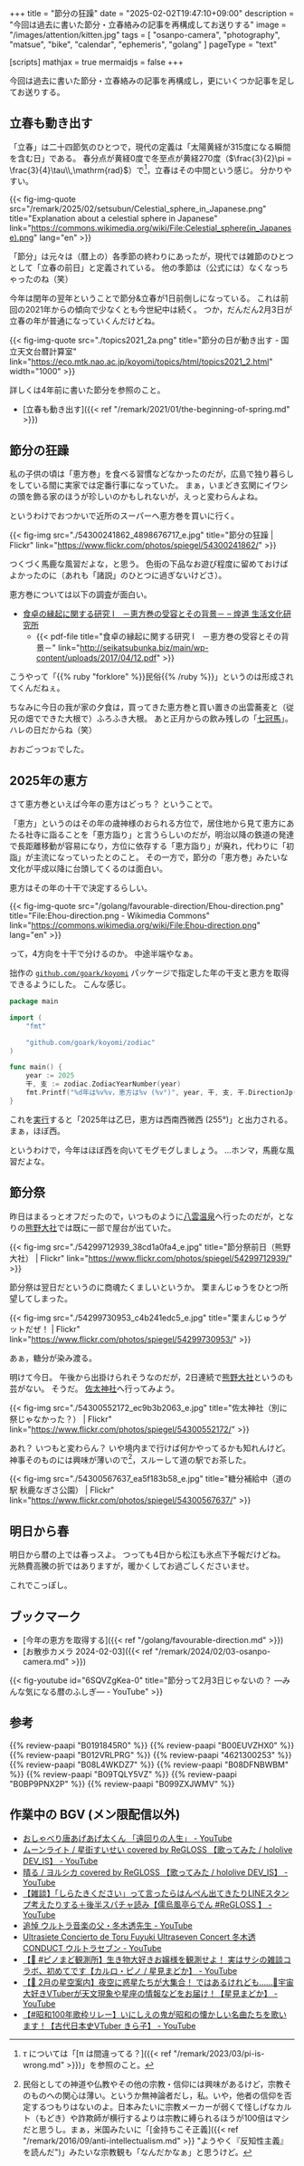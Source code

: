 +++
title = "節分の狂躁"
date =  "2025-02-02T19:47:10+09:00"
description = "今回は過去に書いた節分・立春絡みの記事を再構成してお送りする"
image = "/images/attention/kitten.jpg"
tags = [ "osanpo-camera", "photography", "matsue", "bike", "calendar", "ephemeris", "golang" ]
pageType = "text"

[scripts]
  mathjax = true
  mermaidjs = false
+++

今回は過去に書いた節分・立春絡みの記事を再構成し，更にいくつか記事を足してお送りする。

## 立春も動き出す

「立春」は二十四節気のひとつで，現代の定義は「太陽黄経が315度になる瞬間を含む日」である。
春分点が黄経0度で冬至点が黄経270度（$\frac{3}{2}\pi = \frac{3}{4}\tau\\,\mathrm{rad}$）で[^tau1]，立春はその中間という感じ。
分かりやすい。

[^tau1]: $\tau$ については「[π は間違ってる？]({{< ref "/remark/2023/03/pi-is-wrong.md" >}})」を参照のこと。

{{< fig-img-quote src="/remark/2025/02/setsubun/Celestial_sphere_in_Japanese.png" title="Explanation about a celestial sphere in Japanese" link="https://commons.wikimedia.org/wiki/File:Celestial_sphere(in_Japanese).png" lang="en" >}}

「節分」は元々は（暦上の）各季節の終わりにあったが，現代では雑節のひとつとして「立春の前日」と定義されている。
他の季節は（公式には）なくなっちゃったのね（笑）

今年は閏年の翌年ということで節分&立春が1日前倒しになっている。
これは前回の2021年からの傾向で少なくとも今世紀中は続く。
つか，だんだん2月3日が立春の年が普通になっていくんだけどね。

{{< fig-img-quote src="./topics2021_2a.png" title="節分の日が動き出す - 国立天文台暦計算室" link="https://eco.mtk.nao.ac.jp/koyomi/topics/html/topics2021_2.html" width="1000" >}}

詳しくは4年前に書いた節分を参照のこと。

- [立春も動き出す]({{< ref "/remark/2021/01/the-beginning-of-spring.md" >}})

## 節分の狂躁

私の子供の頃は「恵方巻」を食べる習慣などなかったのだが，広島で独り暮らしをしている間に実家では定番行事になっていた。
まぁ，いまどき玄関にイワシの頭を飾る家のほうが珍しいのかもしれないが，えっと変わらんよね。

というわけでおつかいで近所のスーパーへ恵方巻を買いに行く。

{{< fig-img src="./54300241862_4898676717_e.jpg" title="節分の狂躁 | Flickr" link="https://www.flickr.com/photos/spiegel/54300241862/" >}}

つくづく馬鹿な風習だよな，と思う。
色街の下品なお遊び程度に留めておけばよかったのに（あれも「諸説」のひとつに過ぎないけどさ）。

恵方巻については以下の調査が面白い。

- [食卓の縁起に関する研究 I　－恵方巻の受容とその背景－ – 煌道 生活文化研究所](https://seikatsubunka.biz/archives/81)
  - {{< pdf-file title="食卓の縁起に関する研究 I　－恵方巻の受容とその背景－" link="http://seikatsubunka.biz/main/wp-content/uploads/2017/04/12.pdf" >}}

こうやって「{{% ruby "forklore" %}}民俗{{% /ruby %}}」というのは形成されてくんだねぇ。

ちなみに今日の我が家の夕食は，買ってきた恵方巻と買い置きの出雲蕎麦と（従兄の畑でできた大根で）ふろふき大根。
あと正月からの飲み残しの「[七冠馬](https://sake-hikami.co.jp/guide/ "七冠馬を知る - 簸上清酒合名会社 | 島根県奥出雲町にある「七冠馬」「玉鋼」の簸上（ひかみ）清酒")」。
ハレの日だからね（笑）

おおごっつぉでした。

## 2025年の恵方

さて恵方巻といえば今年の恵方はどっち？ ということで。

「恵方」というのはその年の歳神様のおられる方位で，居住地から見て恵方にあたる社寺に詣ることを「恵方詣り」と言うらしいのだが，明治以降の鉄道の発達で長距離移動が容易になり，方位に依存する「恵方詣り」が廃れ，代わりに「初詣」が主流になっていったとのこと。
その一方で，節分の「恵方巻」みたいな文化が平成以降に台頭してくるのは面白い。

恵方はその年の十干で決定するらしい。

{{< fig-img-quote src="/golang/favourable-direction/Ehou-direction.png" title="File:Ehou-direction.png - Wikimedia Commons" link="https://commons.wikimedia.org/wiki/File:Ehou-direction.png" lang="en" >}}

って，4方向を十干で分けるのか。
中途半端やなぁ。

拙作の [`github.com/goark/koyomi`](https://github.com/goark/koyomi "goark/koyomi: 日本のこよみ") パッケージで指定した年の干支と恵方を取得できるようにした。
こんな感じ。

```go
package main

import (
    "fmt"

    "github.com/goark/koyomi/zodiac"
)

func main() {
    year := 2025
    干, 支 := zodiac.ZodiacYearNumber(year)
    fmt.Printf("%d年は%v%v，恵方は%v (%v°)", year, 干, 支, 干.DirectionJp(), 干.Direction())
}
```

これを[実行](https://go.dev/play/p/4U7xf-Fted2)すると「2025年は乙巳，恵方は西南西微西 (255°)」と出力される。
まぁ，ほぼ西。

というわけで，今年はほぼ西を向いてモグモグしましょう。
...ホンマ，馬鹿な風習だよな。

## 節分祭

昨日はまるっとオフだったので，いつものように[八雲温泉][八雲温泉ゆうあい熊野館]へ行ったのだが，となりの[熊野大社]では既に一部で屋台が出ていた。

{{< fig-img src="./54299712939_38cd1a0fa4_e.jpg" title="節分祭前日（熊野大社） | Flickr" link="https://www.flickr.com/photos/spiegel/54299712939/" >}}

節分祭は翌日だというのに商魂たくましいというか。
栗まんじゅうをひとつ所望してしまった。

{{< fig-img src="./54299730953_c4b241edc5_e.jpg" title="栗まんじゅうゲットだぜ！ | Flickr" link="https://www.flickr.com/photos/spiegel/54299730953/" >}}

あぁ，糖分が染み渡る。

明けて今日。
午後から出掛けられそうなのだが，2日連続で[熊野大社]というのも芸がない。
そうだ。
[佐太神社]へ行ってみよう。

{{< fig-img src="./54300552172_ec9b3b2063_e.jpg" title="佐太神社（別に祭じゃなかった？） | Flickr" link="https://www.flickr.com/photos/spiegel/54300552172/" >}}

あれ？ いつもと変わらん？ いや境内まで行けば何かやってるかも知れんけど。
神事そのものには興味が薄いので[^s1]，スルーして道の駅でお茶した。

[^s1]: 民俗としての神道や仏教やその他の宗教・信仰には興味があるけど，宗教そのものへの関心は薄い。というか無神論者だし，私。いや，他者の信仰を否定するつもりはないのよ。日本みたいに宗教メーカーが弱くて怪しげなカルト（もどき）や詐欺師が横行するよりは宗教に縛られるほうが100倍はマシだと思うし。まぁ，米国みたいに「[金持ちこそ正義]({{< ref "/remark/2016/09/anti-intellectualism.md" >}} "ようやく『反知性主義』を読んだ")」みたいな宗教観も「なんだかなぁ」と思うけど。

{{< fig-img src="./54300567637_ea5f183b58_e.jpg" title="糖分補給中（道の駅 秋鹿なぎさ公園） | Flickr" link="https://www.flickr.com/photos/spiegel/54300567637/" >}}

## 明日から春

明日から暦の上では春っスよ。
つっても4日から松江も氷点下予報だけどね。
光熱費高騰の折ではありますが，暖かくしてお過ごしくださいませ。

これでこっぽし。

## ブックマーク

- [今年の恵方を取得する]({{< ref "/golang/favourable-direction.md" >}})
- [お散歩カメラ 2024-02-03]({{< ref "/remark/2024/02/03-osanpo-camera.md" >}})

{{< fig-youtube id="6SQVZgKea-0" title="節分って2月3日じゃないの？ ―みんな気になる暦のふしぎ― - YouTube" >}}

[八雲温泉ゆうあい熊野館]: https://www.kumanokan.jp/ "八雲温泉ゆうあい熊野館"
[熊野大社]: http://www.kumanotaisha.or.jp/ "出雲國一之宮　熊野大社"
[佐太神社]: http://www.sadajinjya.jp/ "佐太神社公式ホームページ"

## 参考

{{% review-paapi "B0191845R0" %}} <!-- 鉄道が変えた社寺参詣 -->
{{% review-paapi "B00EUVZHX0" %}} <!-- 神道入門 -->
{{% review-paapi "B012VRLPRG" %}} <!-- 反知性主義 -->
{{% review-paapi "4621300253" %}} <!-- プログラミング言語Go -->
{{% review-paapi "B08L4WKDZ7" %}} <!-- PowerShot ZOOM -->
{{% review-paapi "B08DFNBWBM" %}} <!-- 恵根餅 Enemoti 三種お試し用 -->
{{% review-paapi "B09TQLY5VZ" %}} <!-- アミノバイタル ゼリードリンク -->
{{% review-paapi "B0BP9PNX2P" %}} <!-- 冬木透：交響詩ウルトラセブン on Brass -->
{{% review-paapi "B099ZXJWMV" %}} <!-- 冬木透 帰ってきたウルトラマン オリジナル・サウンドトラック<ウルトラサウンド殿堂シリーズ> -->

## 作業中の BGV (メン限配信以外)

- [おしゃべり唐あげあげ太くん 「遠回りの人生」 - YouTube](https://www.youtube.com/watch?v=LZuqc7xqXSI)
- [ムーンライト / 星街すいせい covered by ReGLOSS 【歌ってみた / hololive DEV_IS】 - YouTube](https://www.youtube.com/watch?v=m6T71r7hRMI)
- [晴る / ヨルシカ  covered by ReGLOSS 【歌ってみた / hololive DEV_IS】 - YouTube](https://www.youtube.com/watch?v=Mb2Pdf7P-a4)
- [【雑談】「しらたきください」って言ったらはんぺん出てきたりLINEスタンプ考えたりする＋後半スパチャ読み【儒烏風亭らでん #ReGLOSS 】 - YouTube](https://www.youtube.com/watch?v=XoHPk1Lqahc)
- [追悼 ウルトラ音楽の父・冬木透先生 - YouTube](https://www.youtube.com/watch?v=NmJQlvR0_7s)
- [Ultrasiete Concierto de Toru Fuyuki Ultraseven Concert 冬木透 CONDUCT ウルトラセブン - YouTube](https://www.youtube.com/watch?v=I7xBu-IqlLQ)
- [【💬 #ピノまど観測所】生き物大好きお嬢様を観測せよ！ 実はサシの雑談コラボ、初めてです【カルロ・ピノ / 星見まどか】 - YouTube](https://www.youtube.com/watch?v=NUH_vy5jXUg)
- [【🌃 2月の星空案内】夜空に惑星たちが大集合！ ではあるけれども……🌟宇宙大好きVTuberが天文現象や星座の情報などをお届け！【星見まどか】 - YouTube](https://www.youtube.com/watch?v=EfW2vMMlUpU)
- [【#昭和100年歌枠リレー】いにしえの鬼が昭和の懐かしい名曲たちを歌います！【古代日本史VTuber きら子】 - YouTube](https://www.youtube.com/watch?v=xcW6-wECZ5M)
